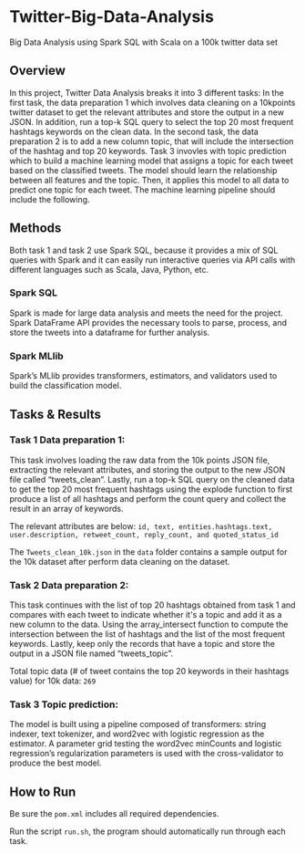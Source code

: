 # Twitter-Big-Data-Analysis
Big Data Analysis using Spark SQL with Scala on a 100k twitter data set


## Overview
In this project, Twitter Data Analysis breaks it into 3 different tasks: In the first task, the data preparation 1 which involves data cleaning on a 10kpoints twitter dataset to get the relevant attributes and store the output in a new JSON. In addition, run a top-k SQL query to select the top 20 most frequent hashtags keywords on the clean data. In the second task, the data preparation 2 is to add a new column topic, that will include the intersection of the hashtag and top 20 keywords. Task 3 invovles with topic prediction which to build a machine learning model that assigns a topic for each tweet based on the classified tweets. The model should learn the relationship between all features and the topic. Then, it applies this model to all data to predict one topic for each tweet. The machine learning pipeline should include the following.

## Methods
Both task 1 and task 2 use Spark SQL, because it provides a mix of SQL queries with Spark and
it can easily run interactive queries via API calls with different languages such as Scala, Java, Python, etc.

### Spark SQL
Spark is made for large data analysis and meets the need for the project. Spark DataFrame API provides the necessary tools to parse, process, and store the tweets into a dataframe for further analysis.

### Spark MLlib
Spark’s MLlib provides transformers, estimators, and validators used to build the classification
model.

## Tasks & Results
### Task 1 Data preparation 1:
This task involves loading the raw data from the 10k points JSON file, extracting the relevant attributes, and storing the output to the new JSON file called “tweets_clean”. Lastly, run a top-k SQL query on the cleaned data to get the top 20 most frequent hashtags using the explode function to first produce a list of all hashtags and perform the count query and collect the result in an array of keywords.

The relevant attributes are below:
`id, text, entities.hashtags.text, user.description, retweet_count, reply_count, and quoted_status_id`

The `Tweets_clean_10k.json` in the `data` folder contains a sample output for the 10k dataset after perform data cleaning on the dataset.

### Task 2 Data preparation 2:
This task continues with the list of top 20 hashtags obtained from task 1 and compares with each tweet to indicate whether it's a topic and add it as a new column to the data. Using the array_intersect function to compute the intersection between the list of hashtags and the list of the most frequent keywords. Lastly, keep only the records that have a topic and store the output in a JSON file named “tweets_topic”.

Total topic data (# of tweet contains the top 20 keywords in their hashtags value) for 10k data: `269`

### Task 3 Topic prediction:
The model is built using a pipeline composed of transformers: string indexer, text tokenizer, and word2vec with logistic regression as the estimator. A parameter grid testing the word2vec minCounts and logistic regression’s regularization parameters is used with the cross-validator to produce the best model.

## How to Run

Be sure the `pom.xml` includes all required dependencies.

Run the script `run.sh`, the program should automatically run through each task.

